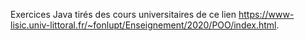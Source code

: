 Exercices Java tirés des cours universitaires de ce lien https://www-lisic.univ-littoral.fr/~fonlupt/Enseignement/2020/POO/index.html.
